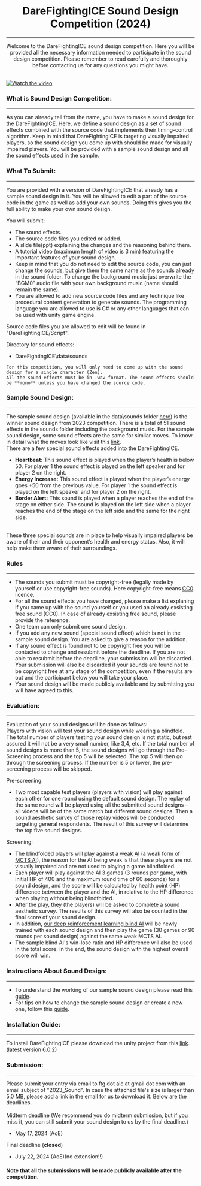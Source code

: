 

# <div align ="center"> DareFightingICE Sound Design Competition (2024) </div>
----
<div align = "center"> Welcome to the DareFightingICE sound design competition. Here you will be provided all the necessary information needed to participate in the sound design competition. Please remember to read carefully and thoroughly before contacting us for any questions you might have. </div>
<br>

[![Watch the video](https://img.youtube.com/vi/IojUrlXibvk/0.jpg)](https://www.youtube.com/watch?v=IojUrlXibvk) 

### What is Sound Design Competition:
----
As you can already tell from the name, you have to make a sound design for the DareFightingICE. Here, we define a sound design as a set of sound effects combined with the source code that implements their timing-control algorithm. Keep in mind that DareFightingICE is targeting visually impaired players, so the sound design you come up with should be made for visually impaired players. You will be provided with a sample sound design and all the sound effects used in the sample. 


### What To Submit:
---
You are provided with a version of DareFightingICE that already has a sample sound design in it. You will be allowed to edit a part of the source code in the game as well as add your own sounds. Doing this gives you the full ability to make your own sound design. 

You will submit:
- The sound effects.
- The source code files you edited or added.
-  A slide file(ppt) explaining the changes and the reasoning behind them. 
-  A tutorial video (maximum length of video is 3 min) featuring the important features of your sound design.
-  Keep in mind that you do not need to edit the source code, you can just change the sounds, but give them the same name as the sounds already in the sound folder. To change the background music just overwrite the “BGM0” audio file with your own background music (name should remain the same). 
-  You are allowed to add new source code files and any technique like procedural content generation to generate sounds. The programming language you are allowed to use is C# or any other languages that can be used with unity game engine. <br>

Source code files you are allowed to edit will be found in "DareFightingICE/Script". <br>

Directory for sound effects:
-	DareFightingICE\data\sounds <br>
~~~
For this competition, you will only need to come up with the sound design for a single character (Zen).
All the sound effects must be in .wav format. The sound effects should be **mono** unless you have changed the source code. 
~~~

### Sample Sound Design:
---
The sample sound design (available in the data\sounds folder [here](https://github.com/TeamFightingICE/FightingICE/releases/download/v6.0.1/resources-6.0.1.zip)) is the winner sound design from 2023 competition. There is a total of 51 sound effects in the sounds folder including the background music. For the sample sound design, some sound effects are the same for similar moves. To know in detail what the moves look like visit this [link](https://www.ice.ci.ritsumei.ac.jp/~ftgaic/ZEN_action_animations.htm).<br>
There are a few special sound effects added into the DareFightingICE.
-	<b>Heartbeat:</b> This sound effect is played when the player’s health is below 50. For player 1 the sound effect is played on the left speaker and for player 2 on the right.
-	<b>Energy Increase:</b> This sound effect is played when the player’s energy goes +50 from the previous value. For player 1 the sound effect is played on the left speaker and for player 2 on the right.
-	<b>Border Alert:</b> This sound is played when a player reaches the end of the stage on either side. The sound is played on the left side when a player reaches the end of the stage on the left side and the same for the right side.
<br>
These three special sounds are in place to help visually impaired players be aware of their and their opponent’s health and energy status. Also, it will help make them aware of their surroundings.


### Rules
---
- The sounds you submit must be copyright-free (legally made by yourself or use copyright-free sounds). Here copyright-free means [CC0](https://creativecommons.org/share-your-work/public-domain/cc0/) licence.
- For all the sound effects you have changed, please make a list explaning if you came up with the sound yourself or you used an already exsisting free sound (CC0). In case of already exsisting free sound, please provide the reference. 
- One team can only submit one sound design.
- If you add any new sound (special sound effect) which is not in the sample sound design. You are asked to give a reason for the addition.
- If any sound effect is found not to be copyright free you will be contacted to change and resubmit before the deadline. If you are not able to resubmit before the deadline, your submission will be discarded. Your submission will also be discarded if your sounds are found not to be copyright free at any stage of the competition, even if the results are out and the participant below you will take your place. 
- Your sound design will be made publicly available and by submitting you will have agreed to this.

### Evaluation:
---
Evaluation of your sound designs will be done as follows: <br>
Players with vision will test your sound design while wearing a blindfold. The total number of players testing your sound design is not static, but rest assured it will not be a very small number, like 3,4, etc. If the total number of sound designs is more than 5, the sound designs will go through the Pre-Screening process and the top 5 will be selected. The top 5 will then go through the screening process. If the number is 5 or lower, the pre-screening process will be skipped.<br>

Pre-screening:
- Two most capable test players (players with vision) will play against each other for one round using the default sound design. The replay of the same round will be played using all the submitted sound designs – all videos will be of the same match but different sound designs. Then a sound aesthetic survey of those replay videos will be conducted targeting general respondents. The result of this survey will determine the top five sound designs.

Screening:
- The blindfolded players will play against a [weak AI](../SampleAI/MctsAi23i) (a weak form of [MCTS AI](http://www.ice.ci.ritsumei.ac.jp/~ftgaic/Downloadfiles/2018_Sample_AIs.zip)), the reason for the AI being weak is that these players are not visually impaired and are not used to playing a game blindfolded.
- Each player will play against the AI 3 games (3 rounds per game, with initial HP of 400 and the maximum round time of 60 seconds) for a sound design, and the score will be calculated by health point (HP) difference between the player and the AI, in relative to the HP difference when playing without being blindfolded.
- After the play, they (the players) will be asked to complete a sound aesthetic survey. The results of this survey will also be counted in the final score of your sound design.
-  In addition, [our deep reinforcement learning blind AI](../SampleAI/BlindAI) will be newly trained with each sound design and then play the game (30 games or 90 rounds per sound design) against the same weak MCTS AI.
-  The sample blind AI's win-lose ratio and HP difference will also be used in the total score. In the end, the sound design with the highest overall score will win. <br>


### Instructions About Sound Design:
---
- To understand the working of our sample sound design please read this [guide](https://github.com/TeamFightingICE/FightingICE/blob/e5e132d055675472700ca101470c14ea2742735d/DareFightingICE/Sound/Guides/Instructions%20on%20Sound%20Design.pdf).
- For tips on how to change the sample sound design or create a new one, follow this [guide](https://github.com/TeamFightingICE/FightingICE/blob/a746f8800954afbb4148f940f9495bf3b353d8cc/DareFightingICE/Sound/Guides/Instructions%20and%20Tips.pdf).

### Installation Guide:
---
To install DareFightingICE please download the unity project from this [link](https://www.ice.ci.ritsumei.ac.jp/~ftgaic/index-2.html). (latest version 6.0.2)


### Submission:
---
Please submit your entry via email to ftg dot aic at gmail dot com with an email subject of "2023_Sound". In case the attached file's size is larger than 5.0 MB, please add a link in the email for us to download it. Below are the deadlines.<br>
<br>
Midterm deadline (We recommend you do midterm submission, but if you miss it, you can still submit your sound design to us by the final deadline.) <br>
- May 17, 2024 (AoE)

Final deadline (**closed**)
- July 22, 2024 (AoE)(no extension!!)

#### Note that all the submissions will be made publicly available after the competition.









